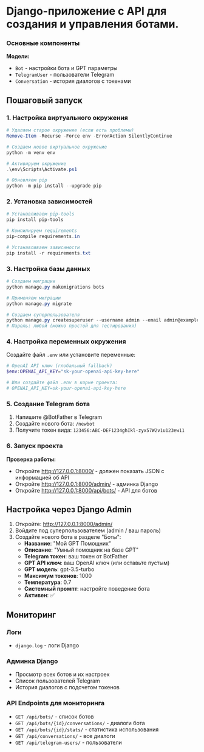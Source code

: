 # Django-приложение с API для создания и управления ботами.

### Основные компоненты
**Модели:**
   - `Bot` - настройки бота и GPT параметры
   - `TelegramUser` - пользователи Telegram
   - `Conversation` - история диалогов с токенами

## Пошаговый запуск

### 1. Настройка виртуального окружения
```powershell
# Удаляем старое окружение (если есть проблемы)
Remove-Item -Recurse -Force env -ErrorAction SilentlyContinue

# Создаем новое виртуальное окружение
python -m venv env

# Активируем окружение
.\env\Scripts\Activate.ps1

# Обновляем pip
python -m pip install --upgrade pip
```

### 2. Установка зависимостей
```powershell
# Устанавливаем pip-tools
pip install pip-tools

# Компилируем requirements
pip-compile requirements.in

# Устанавливаем зависимости
pip install -r requirements.txt
```

### 3. Настройка базы данных
```powershell
# Создаем миграции
python manage.py makemigrations bots

# Применяем миграции
python manage.py migrate

# Создаем суперпользователя
python manage.py createsuperuser --username admin --email admin@example.com
# Пароль: любой (можно простой для тестирования)
```

### 4. Настройка переменных окружения
Создайте файл `.env` или установите переменные:
```powershell
# OpenAI API ключ (глобальный fallback)
$env:OPENAI_API_KEY="sk-your-openai-api-key-here"

# Или создайте файл .env в корне проекта:
# OPENAI_API_KEY=sk-your-openai-api-key-here
```

### 5. Создание Telegram бота
1. Напишите @BotFather в Telegram
2. Создайте нового бота: `/newbot`
3. Получите токен вида: `123456:ABC-DEF1234ghIkl-zyx57W2v1u123ew11`

### 6. Запуск проекта

**Проверка работы:**
- Откройте http://127.0.0.1:8000/ - должен показать JSON с информацией об API
- Откройте http://127.0.0.1:8000/admin/ - админка Django
- Откройте http://127.0.0.1:8000/api/bots/ - API для ботов


## Настройка через Django Admin

1. Откройте: http://127.0.0.1:8000/admin/
2. Войдите под суперпользователем (admin / ваш пароль)
3. Создайте нового бота в разделе "Боты":
   - **Название**: "Мой GPT Помощник"
   - **Описание**: "Умный помощник на базе GPT"
   - **Telegram токен**: ваш токен от BotFather
   - **GPT API ключ**: ваш OpenAI ключ (или оставьте пустым)
   - **GPT модель**: gpt-3.5-turbo
   - **Максимум токенов**: 1000
   - **Температура**: 0.7
   - **Системный промпт**: настройте поведение бота
   - **Активен**: ✅

## Мониторинг

### Логи
- `django.log` - логи Django

### Админка Django
- Просмотр всех ботов и их настроек
- Список пользователей Telegram
- История диалогов с подсчетом токенов

### API Endpoints для мониторинга
- `GET /api/bots/` - список ботов
- `GET /api/bots/{id}/conversations/` - диалоги бота
- `GET /api/bots/{id}/stats/` - статистика использования
- `GET /api/conversations/` - все диалоги
- `GET /api/telegram-users/` - пользователи
